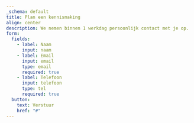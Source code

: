 ```yaml
---
_schema: default
title: Plan een kennismaking
align: center
description: We nemen binnen 1 werkdag persoonlijk contact met je op.
form:
  fields:
    - label: Naam
      input: naam
    - label: Email
      input: email
      type: email
      required: true
    - label: Telefoon
      input: telefoon
      type: tel
      required: true
  button:
    text: Verstuur
    href: "#"
---
```

